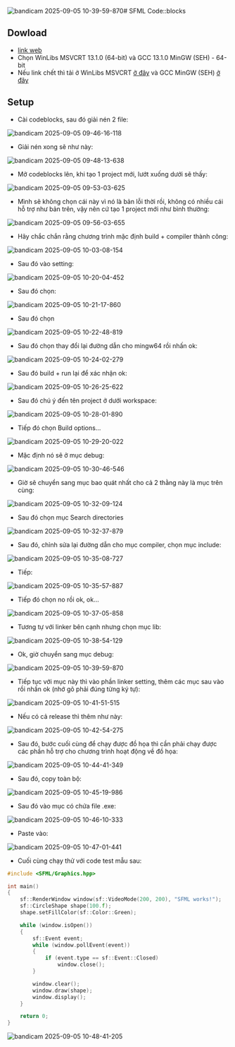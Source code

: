 ![bandicam 2025-09-05 10-39-59-870](https://github.com/user-attachments/assets/ed74c987-f30c-42a9-a60f-cb746bc76f7e)# SFML Code::blocks

## Dowload
- [link web](https://www.sfml-dev.org/download/sfml/2.6.2/)
- Chọn WinLibs MSVCRT 13.1.0 (64-bit) và GCC 13.1.0 MinGW (SEH) - 64-bit
- Nếu link chết thì tải ở WinLibs MSVCRT [ở đây](https://www.mediafire.com/file/vtvwodyvrixfkqs/SFML-2.6.2-windows-gcc-13.1.0-mingw-64-bit.zip/file) và GCC MinGW (SEH) [ở đây](https://www.mediafire.com/file/mkqeqp5nymzxwxv/winlibs-x86_64-posix-seh-gcc-13.1.0-mingw-w64msvcrt-11.0.0-r5.7z/file)

## Setup
- Cài codeblocks, sau đó giải nén 2 file:

![bandicam 2025-09-05 09-46-16-118](https://github.com/user-attachments/assets/a61f62a3-6503-4063-963b-d6b0ae8fc5c5)

- Giải nén xong sẽ như này:

 ![bandicam 2025-09-05 09-48-13-638](https://github.com/user-attachments/assets/aa7181e1-95cc-4367-9bb1-096e467219a3)

- Mở codeblocks lên, khi tạo 1 project mới, lướt xuống dưới sẽ thấy:

![bandicam 2025-09-05 09-53-03-625](https://github.com/user-attachments/assets/3e2dd9c8-e7ef-42e8-b6b8-41ba812e814f)

- Mình sẽ không chọn cái này vì nó là bản lỗi thời rồi, không có nhiều cái hỗ trợ như bản trên, vậy nên cứ tạo 1 project mới như bình thường:

![bandicam 2025-09-05 09-56-03-655](https://github.com/user-attachments/assets/ba647f9c-f670-420e-b759-d2ac36298498)

- Hãy chắc chắn rằng chương trình mặc định build + compiler thành công:

![bandicam 2025-09-05 10-03-08-154](https://github.com/user-attachments/assets/3800eb7a-520e-4e50-9a8f-3dc6132afe91)

- Sau đó vào setting:

![bandicam 2025-09-05 10-20-04-452](https://github.com/user-attachments/assets/787e8d81-99f7-4bb3-b58e-6007f3c3bfd2)

- Sau đó chọn:

![bandicam 2025-09-05 10-21-17-860](https://github.com/user-attachments/assets/feecb7e0-9470-4db6-b54b-e14b4af930f6)

- Sau đó chọn

![bandicam 2025-09-05 10-22-48-819](https://github.com/user-attachments/assets/c33424ac-a3a7-4111-a3a7-fb0b7626beaf)

- Sau đó chọn thay đổi lại đường dẫn cho mingw64 rồi nhấn ok:

![bandicam 2025-09-05 10-24-02-279](https://github.com/user-attachments/assets/454d8d40-8113-46e1-9445-e4b1c131fb76)

- Sau đó build + run lại để xác nhận ok:

![bandicam 2025-09-05 10-26-25-622](https://github.com/user-attachments/assets/a062c105-cb1e-4f36-b052-bec24010b17c)

- Sau đó chú ý đến tên project ở dưới workspace:

![bandicam 2025-09-05 10-28-01-890](https://github.com/user-attachments/assets/96b205ef-e456-4896-85d2-59aa157cf0ed)

- Tiếp đó chọn Build options...

![bandicam 2025-09-05 10-29-20-022](https://github.com/user-attachments/assets/5aaa52fe-15d4-4788-bc66-5fd5caaf8ae5)

- Mặc định nó sẽ ở mục debug:

![bandicam 2025-09-05 10-30-46-546](https://github.com/user-attachments/assets/d647fd93-a91a-43d6-917e-de4362b930c1)

- Giờ sẽ chuyển sang mục bao quát nhất cho cả 2 thằng này là mục trên cùng:

![bandicam 2025-09-05 10-32-09-124](https://github.com/user-attachments/assets/d6d0c90f-33b8-414b-a82e-0c4c23913b3a)

- Sau đó chọn mục Search directories

![bandicam 2025-09-05 10-32-37-879](https://github.com/user-attachments/assets/ea26562b-5881-479b-ba0c-7924a2ce580b)

- Sau đó, chỉnh sửa lại đường dẫn cho mục compiler, chọn mục include:

![bandicam 2025-09-05 10-35-08-727](https://github.com/user-attachments/assets/db93ba4a-ba38-4d25-b48b-4575baf7a425)

- Tiếp:

![bandicam 2025-09-05 10-35-57-887](https://github.com/user-attachments/assets/be09a164-0dce-441f-a12b-5e4bc5879f2c)

- Tiếp đó chọn no rồi ok, ok...

![bandicam 2025-09-05 10-37-05-858](https://github.com/user-attachments/assets/e89c3bc2-9a22-40c7-a3f3-81c4f745548e)

- Tương tự với linker bên cạnh nhưng chọn mục lib:

![bandicam 2025-09-05 10-38-54-129](https://github.com/user-attachments/assets/22103cd4-2b3a-4f01-b8a9-a3a4bb3a0359)

- Ok, giờ chuyển sang mục debug:

![bandicam 2025-09-05 10-39-59-870](https://github.com/user-attachments/assets/b237f425-061c-4314-b3f7-57997094d314)

- Tiếp tục với mục này thì vào phần linker setting, thêm các mục sau vào rồi nhấn ok (nhớ gõ phải đúng từng ký tự):

![bandicam 2025-09-05 10-41-51-515](https://github.com/user-attachments/assets/bd951c70-adf9-4843-853c-6791e1be3c2a)

- Nếu có cả release thì thêm như này:

![bandicam 2025-09-05 10-42-54-275](https://github.com/user-attachments/assets/4a63860a-53c6-42ee-ad16-2dd778eabbbe)

- Sau đó, bước cuối cùng để chạy được đồ họa thì cần phải chạy được các phần hỗ trợ cho chương trình hoạt động về đồ họa:

![bandicam 2025-09-05 10-44-41-349](https://github.com/user-attachments/assets/d2ed28d3-1a9c-4fd2-8dcf-77b5c6ac491d)

- Sau đó, copy toàn bộ:

![bandicam 2025-09-05 10-45-19-986](https://github.com/user-attachments/assets/eb0e5401-6b17-4abe-8ce9-36e942debf15)

- Sau đó vào mục có chứa file .exe:

![bandicam 2025-09-05 10-46-10-333](https://github.com/user-attachments/assets/c5afb602-dd7e-422f-a137-f3d471911db0)

- Paste vào:

![bandicam 2025-09-05 10-47-01-441](https://github.com/user-attachments/assets/2793af1a-3f3a-45df-a6b4-ae4ff16d3b41)

- Cuối cùng chạy thử với code test mẫu sau:

```cpp
#include <SFML/Graphics.hpp>

int main()
{
    sf::RenderWindow window(sf::VideoMode(200, 200), "SFML works!");
    sf::CircleShape shape(100.f);
    shape.setFillColor(sf::Color::Green);

    while (window.isOpen())
    {
        sf::Event event;
        while (window.pollEvent(event))
        {
            if (event.type == sf::Event::Closed)
                window.close();
        }

        window.clear();
        window.draw(shape);
        window.display();
    }

    return 0;
}

```

![bandicam 2025-09-05 10-48-41-205](https://github.com/user-attachments/assets/e154f4fe-b135-4e9f-844b-c2f133313552)




